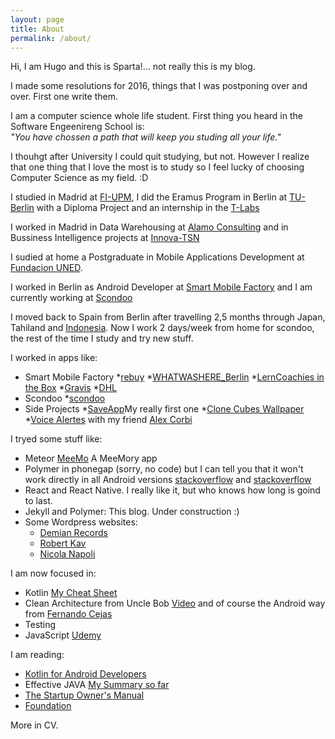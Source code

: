 ```yaml
---
layout: page
title: About
permalink: /about/
---
```

 Hi, I am Hugo and this is Sparta!... not really this is my blog.

I made some resolutions for 2016, things that I was postponing over and over. First one write them.

I am a computer science whole life student. First thing you heard in the Software Engeenireng School is:   
_"You have chossen a path that will keep you studing all your life."_

I thouhgt after University I could quit studying, but not. However I realize that one thing that I love the most is to study
so I feel lucky of choosing Computer Science as my field. :D

I studied in Madrid at [FI-UPM](https://www.fi.upm.es/), I did the Eramus Program in Berlin at [TU-Berlin](http://www.tu-berlin.de/) with a Diploma Project and an internship in the [T-Labs](https://www.net.t-labs.tu-berlin.de/talks/past_talks_2009.shtml)

I worked in Madrid in Data Warehousing at [Alamo Consulting](http://alamoconsulting.com/) and in Bussiness Intelligence projects at [Innova-TSN](http://www.innova-tsn.es/)

I sudied at home a Postgraduate in Mobile Applications Development at [Fundacion UNED](http://www.fundacion.uned.es/web).

I worked in Berlin as Android Developer at [Smart Mobile Factory](http://smartmobilefactory.com/en/) and I am currently working at [Scondoo](https://scondoo.de/)

I moved back to Spain from Berlin after travelling 2,5 months through Japan, Tahiland and [Indonesia](https://unsplash.com/photos/EFuCATqfblI). Now I work 2 days/week from home for scondoo, the rest of the time I study and try new stuff.

I worked in apps like:

* Smart Mobile Factory
	*[rebuy](https://play.google.com/store/apps/details?id=de.rebuy.android)
	*[WHATWASHERE_Berlin](https://play.google.com/store/apps/details?id=com.smf.wwh&feature=search_result#?t=W251bGwsMSwyLDEsImNvbS5zbWYud3doIl0.)
	*[LernCoachies in the Box](https://play.google.com/store/apps/details?id=com.smf.LernCoachies&hl=en)
	*[Gravis](http://www.gravis.de/)
	*[DHL](https://play.google.com/store/apps/details?id=de.dhl.paket&hl=en)
* Scondoo
	*[scondoo](https://play.google.com/store/apps/details?id=de.scondoo.android&referrer=adjust_reftag%3DcKg2d55QLVyGV%26utm_source%3DWebsite%2BHome%2BContainer%2BButton%2BAndroid)
* Side Projects
	*[SaveApp](https://play.google.com/store/apps/details?id=com.loopback.androidapps.saveapp)My really first one 
	*[Clone Cubes Wallpaper](https://play.google.com/store/apps/details?id=com.LoopBack.LiveWallPaper.CloneCubes3DLWP)
	*[Voice Alertes](https://play.google.com/store/apps/details?id=de.lfa.voicealerts) with my friend [Alex Corbi](http://www.alexcorbi.com/)

I tryed some stuff like:

* Meteor [MeeMo](http://meemo.meteor.com/) A MeeMory app
* Polymer in phonegap (sorry, no code) but I can tell you that it won't work directly in all Android versions [stackoverflow](http://stackoverflow.com/a/26921138/749393) and [stackoverflow](http://stackoverflow.com/a/26921176/749393) 
* React and React Native. I really like it, but who knows how long is goind to last.
* Jekyll and Polymer: This blog. Under construction :)
* Some Wordpress websites:
	* [Demian Records](http://demianrecords.com/)
	* [Robert Kav](http://robertkav.com/)
	* [Nicola Napoli](http://nicolanapoli.com/)

I am now focused in:

* Kotlin [My Cheat Sheet](https://github.com/HugoMatilla/KotlinCheatSheet)
* Clean Architecture from Uncle Bob [Video](https://vimeo.com/43612849) and of course the Android way from [Fernando Cejas](http://fernandocejas.com/2014/09/03/architecting-android-the-clean-way/)
* Testing
* JavaScript [Udemy](https://www.udemy.com/understand-javascript/)

I am reading:

* [Kotlin for Android Developers](http://antonioleiva.com/kotlin-android-developers-book/)
* Effective JAVA [My Summary so far](https://github.com/HugoMatilla/Effective-JAVA-Summary)
* [The Startup Owner's Manual](http://www.amazon.com/The-Startup-Owners-Manual-Step-By-Step/dp/0984999302)
* [Foundation](https://www.wikiwand.com/en/Foundation_series)







 More in CV.